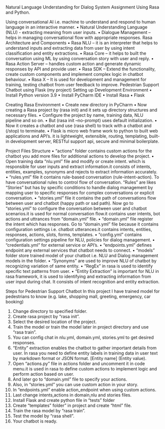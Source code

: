Natural Language Understanding for Dialog System Assignment Using Rasa and Python.


Using conversational AI i.e. machine to understand and respond to human language in an interactive manner.
•	Natural Understanding Language (NLU) - extracting meaning from user inputs.
•	Dialogue Management – helps in managing conversational flow with appropriate responses.
Rasa Architecture and Components
•	Rasa NLU – it is an interpreter that helps to understand inputs and extracting data from user by using intent classification and entity extractions.
•	Rasa Core – it helps to built the conversation using ML by using conversation story with user and reply. 
•	Rasa Action Server – handles custom action and generate dynamic responses by API and provide user.
•	Rasa SDK – Extend the functionality, create custom components and implement complex logic in chatbot behaviour.
•	Rasa X – It is used for development and management for training, testing chatbot from user feedback to improve.
Pedestrian Support Chatbot using Flask (my project)
Setting up Development Environment
•	Install Python version 3.9
•	Install PyCharm IDE
•	Install Rasa
•	Flask  

Creating Rasa Environment
•	Create new directory in PyCharm 
•	Now creating a Rasa project by (rasa init) and it sets up directory structures and necessary files.
•	Configure the project by name, training data, NLU pipeline and so on.
•	But (rasa init –no-prompt) uses default initialization.
•	Now it creates a chatbot and use (rasa shell) to track with a chatbot and (/stop) to terminate.
•	Flask is micro web frame work to python to built web applications and API’s. it is lightweight, extensible, routing, templating, built-in development server, RESTful support api, secure and minimal boilerplate.

Project Files Structure
•	“actions” folder contains custom actions for the chatbot you add more files for additional actions to develop the project.
•	Open training data “nlu.yml” file and modify or create intent. which is responsible for user inputs and extract information.it consists of intents, entities, examples, synonyms and rejects to extract information accurately.
•	“rules.yml” file it contains rule-based conversation (rule-intent-action). To have conversational rules to control flow of conversation. “Rules” are likes “Stories” but has by specific conditions to handle dialog management by mapping user to specific responses for complex conversations or explicit conversation.
•	“stories.yml” file it contains the path of conversations flow between user and chatbot (happy path or sad path). Now go to “stories.yml” to configure the conversation between user and chatbot scenarios.it is used for normal conversation flow.it contains user intents, bot actions and uttrances from “domain.yml” file.
•	“domain.yml” file register the intent which has responses. Go to “domain.yml” file because it contains configuration settings i.e. chatbot utterances.it contains intents, entities, responses, actions, slots, forms, templates.
•	“config.yml” contains configuration settings pipeline for NLU, policies for dialog management.
•	“credentials.yml” for external service or API’s.
•	“endpoints.yml” defines endpoint any external services that chatbot needs to connect.
•	“models” folder store trained model of your chatbot i.e. NLU and Dialog management models in the folder.
•	“Synonyms” are used to improve NLU of chatbot by recognizing variation of same entity.
•	“RegEx” in rasa is used to identify specific text patterns from user.
•	“Entity Extraction” is important for NLU in rasa framework, it is used to identifying and extracting information from user input during chat. It consists of intent recognition and entity extraction. 

Steps for Pedestrian Support Chatbot
In this project I have trained model for pedestrians to know (e.g. lake, shopping mall, greeting, emergency, car booking)
1.	Change directory to specified folder.
2.	Create rasa project by “rasa init”.
3.	Select the desired location of the project.
4.	Train the model or train the model later in project directory and use “rasa train”.
5.	You can config chat in nlu.yml, domain.yml, stories.yml to get desired responses.
6.	“Entity” extraction enables the chatbot to gather important details from user. In rasa you need to define entity labels in training data in user text by markdown format or JSON format. [Entity name] (Entity value). 
7.	Open “actions.py” file in actions folder and uncomment it in code menu.it is used in rasa to define custom actions to implement logic and perform action based on user.
8.	And later go to “domain.yml” file to specify your actions.
9.	Also, in “stories.yml” you can use custom action in your story.
10.	In “endpoints.yml” enable action_endpoint when using custom actions.
11.	Last change intents,actions in domain,nlu and stories files.
12.	Install Flask and create python file in “tests” folder 
13.	Create “templates” folder” in project and create “html” file. 
14.	Train the rasa model by “rasa train”.
15.	Test the model by “rasa shell”.
16.	Your chatbot is ready.
